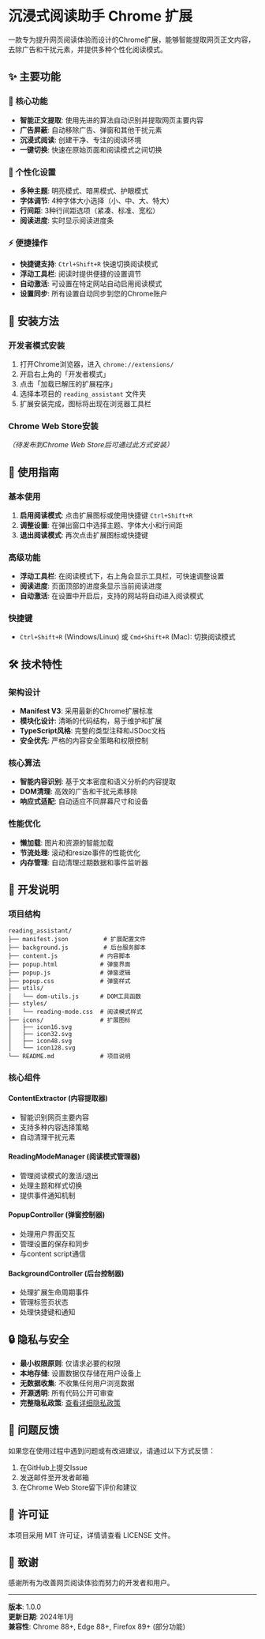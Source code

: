 # 沉浸式阅读助手 Chrome 扩展

一款专为提升网页阅读体验而设计的Chrome扩展，能够智能提取网页正文内容，去除广告和干扰元素，并提供多种个性化阅读模式。

## ✨ 主要功能

### 🎯 核心功能
- **智能正文提取**: 使用先进的算法自动识别并提取网页主要内容
- **广告屏蔽**: 自动移除广告、弹窗和其他干扰元素
- **沉浸式阅读**: 创建干净、专注的阅读环境
- **一键切换**: 快速在原始页面和阅读模式之间切换

### 🎨 个性化设置
- **多种主题**: 明亮模式、暗黑模式、护眼模式
- **字体调节**: 4种字体大小选择（小、中、大、特大）
- **行间距**: 3种行间距选项（紧凑、标准、宽松）
- **阅读进度**: 实时显示阅读进度条

### ⚡ 便捷操作
- **快捷键支持**: `Ctrl+Shift+R` 快速切换阅读模式
- **浮动工具栏**: 阅读时提供便捷的设置调节
- **自动激活**: 可设置在特定网站自动启用阅读模式
- **设置同步**: 所有设置自动同步到您的Chrome账户

## 🚀 安装方法

### 开发者模式安装
1. 打开Chrome浏览器，进入 `chrome://extensions/`
2. 开启右上角的「开发者模式」
3. 点击「加载已解压的扩展程序」
4. 选择本项目的 `reading_assistant` 文件夹
5. 扩展安装完成，图标将出现在浏览器工具栏

### Chrome Web Store安装
*（待发布到Chrome Web Store后可通过此方式安装）*

## 📖 使用指南

### 基本使用
1. **启用阅读模式**: 点击扩展图标或使用快捷键 `Ctrl+Shift+R`
2. **调整设置**: 在弹出窗口中选择主题、字体大小和行间距
3. **退出阅读模式**: 再次点击扩展图标或快捷键

### 高级功能
- **浮动工具栏**: 在阅读模式下，右上角会显示工具栏，可快速调整设置
- **阅读进度**: 页面顶部的进度条显示当前阅读进度
- **自动激活**: 在设置中开启后，支持的网站将自动进入阅读模式

### 快捷键
- `Ctrl+Shift+R` (Windows/Linux) 或 `Cmd+Shift+R` (Mac): 切换阅读模式

## 🛠️ 技术特性

### 架构设计
- **Manifest V3**: 采用最新的Chrome扩展标准
- **模块化设计**: 清晰的代码结构，易于维护和扩展
- **TypeScript风格**: 完整的类型注释和JSDoc文档
- **安全优先**: 严格的内容安全策略和权限控制

### 核心算法
- **智能内容识别**: 基于文本密度和语义分析的内容提取
- **DOM清理**: 高效的广告和干扰元素移除
- **响应式适配**: 自动适应不同屏幕尺寸和设备

### 性能优化
- **懒加载**: 图片和资源的智能加载
- **节流处理**: 滚动和resize事件的性能优化
- **内存管理**: 自动清理过期数据和事件监听器

## 🔧 开发说明

### 项目结构
```
reading_assistant/
├── manifest.json          # 扩展配置文件
├── background.js          # 后台服务脚本
├── content.js            # 内容脚本
├── popup.html            # 弹窗界面
├── popup.js              # 弹窗逻辑
├── popup.css             # 弹窗样式
├── utils/
│   └── dom-utils.js      # DOM工具函数
├── styles/
│   └── reading-mode.css  # 阅读模式样式
├── icons/                # 扩展图标
│   ├── icon16.svg
│   ├── icon32.svg
│   ├── icon48.svg
│   └── icon128.svg
└── README.md             # 项目说明
```

### 核心组件

#### ContentExtractor (内容提取器)
- 智能识别网页主要内容
- 支持多种内容选择策略
- 自动清理干扰元素

#### ReadingModeManager (阅读模式管理器)
- 管理阅读模式的激活/退出
- 处理主题和样式切换
- 提供事件通知机制

#### PopupController (弹窗控制器)
- 处理用户界面交互
- 管理设置的保存和同步
- 与content script通信

#### BackgroundController (后台控制器)
- 处理扩展生命周期事件
- 管理标签页状态
- 处理快捷键和通知

## 🔒 隐私与安全

- **最小权限原则**: 仅请求必要的权限
- **本地存储**: 设置数据仅存储在用户设备上
- **无数据收集**: 不收集任何用户浏览数据
- **开源透明**: 所有代码公开可审查
- **完整隐私政策**: [查看详细隐私政策](https://vickyxq.github.io/reading-assistant/privacy-policy.html)

## 🐛 问题反馈

如果您在使用过程中遇到问题或有改进建议，请通过以下方式反馈：

1. 在GitHub上提交Issue
2. 发送邮件至开发者邮箱
3. 在Chrome Web Store留下评价和建议

## 📄 许可证

本项目采用 MIT 许可证，详情请查看 LICENSE 文件。

## 🙏 致谢

感谢所有为改善网页阅读体验而努力的开发者和用户。

---

**版本**: 1.0.0  
**更新日期**: 2024年1月  
**兼容性**: Chrome 88+, Edge 88+, Firefox 89+ (部分功能)